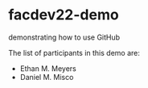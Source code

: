 # facdev22-demo
demonstrating how to use GitHub

The list of participants in this demo are:

- Ethan M. Meyers
- Daniel M. Misco


